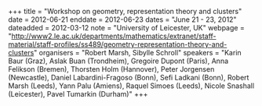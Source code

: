 +++
title = "Workshop on geometry, representation theory and clusters"
date = 2012-06-21
enddate = 2012-06-23
dates = "June 21 - 23, 2012"
dateadded = 2012-03-12
note = "University of Leicester, UK"
webpage = "http://www2.le.ac.uk/departments/mathematics/extranet/staff-material/staff-profiles/ss489/geometry-representation-theory-and-clusters"
organisers = "Robert Marsh, Sibylle Schroll"
speakers = "Karin Baur (Graz), Aslak Buan (Trondheim), Gregoire Dupont (Paris), Anna Felikson (Bremen), Thorsten Holm (Hannover), Peter Jorgensen (Newcastle), Daniel Labardini-Fragoso (Bonn), Sefi Ladkani (Bonn), Robert Marsh (Leeds), Yann Palu
(Amiens), Raquel Simoes (Leeds), Nicole Snashall (Leicester), Pavel Tumarkin (Durham)"
+++
